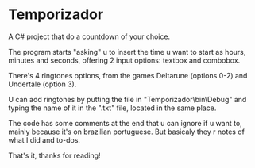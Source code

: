 # Temporizador

A C# project that do a countdown of your choice.

The program starts "asking" u to insert the time u want to start as hours, minutes and seconds, offering 2 input options: textbox and combobox.

There's 4 ringtones options, from the games Deltarune (options 0-2) and Undertale (option 3). 

U can add ringtones by putting the file in "Temporizador\bin\Debug" and typing the name of it in the ".txt" file, located in the same place.

The code has some comments at the end that u can ignore if u want to, mainly because it's on brazilian portuguese. But basicaly they r notes of what I did and to-dos.

That's it, thanks for reading!
